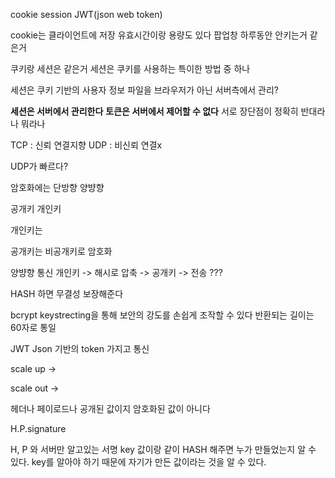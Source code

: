 cookie session JWT(json web token)

cookie는 클라이언트에 저장
유효시간이랑 용량도 있다
팝업창 하루동안 안키는거 같은거


쿠키랑 세션은 같은거
세션은 쿠키를 사용하는 특이한 방법 중 하나

세션은 쿠키 기반의 사용자 정보 파일을 브라우저가 아닌 서버측에서 관리?

**세션은 서버에서 관리한다**
**토큰은 서버에서 제어할 수 없다**
서로 장단점이 정확히 반대라나 뭐라나

TCP : 신뢰 연결지향
UDP : 비신뢰 연결x

UDP가 빠르다?

암호화에는 단방향 양뱡향

공개키 개인키

개인키는 

공개키는 비공개키로 암호화 


양뱡향 통신 
개인키 -> 해시로 압축 -> 공개키 -> 전송 ???

HASH 하면 무결성 보장해준다


bcrypt 
keystrecting을 통해 보안의 강도를 손쉽게 조작할 수 있다
반환되는 길이는 60자로 통일 



JWT 
Json 기반의 token 가지고 통신

scale up -> 

scale out -> 

헤더나 페이로드나 공개된 값이지 암호화된 값이 아니다

H.P.signature

H, P 와 서버만 알고있는 서명 key 값이랑 같이 HASH 해주면 누가 만들었는지 알 수 있다. key를 알아야 하기 때문에 자기가 만든 값이라는 것을 알 수 있다.




